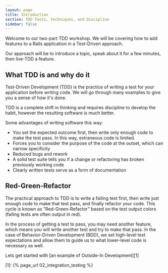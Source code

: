 ```yaml
---
layout: page
title: Introduction
section: TDD Tools, Techniques, and Discipline
sidebar: false
---
```


Welcome to our two-part TDD workshop. We will be covering how to add features to
a Rails application in a Test-Driven approach.

Our approach will be to introduce a topic, speak about it for a few minutes,
then live-TDD a feature.

## What TDD is and why do it

Test-Driven Development (TDD) is the practice of writing a test for your
application before writing code. We will go through many examples to give you
a sense of how it's done.

TDD is a complete shift in thinking and requires discipline to develop the
habit, however the resulting software is much better.

Some advantages of writing software this way:
- You set the expected outcome first, then write only enough code to make the
  test pass. In this way, extraneous code is limited.
- Forces you to consider the purpose of the code at the outset, which can narrow
  specificity
- Reduced bugs and rework
- A solid test suite tells you if a change or refactoring has broken previously
  working code
- Clearly written tests serve as a form of documentation

## Red-Green-Refactor

The practical approach to TDD is to write a failing test first, then write just
enough code to make that test pass, and finally refactor your code. This cycle
is known as "Red-Green-Refactor" based on the test output colors (failing tests
are often output in red).

In the process of getting a test to pass, you may need another feature, which
means you will write another test and try to make that pass. In the case of
Behavior-Driven Development (BDD), we set high-level test expectations and allow
them to guide us to what lower-level code is necessary as well.

Lets get started with [an example of Outside-In Development][1]

[1]: {% page_url 02_integration_testing %}
